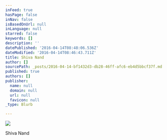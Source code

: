 ```yaml
---
inFeed: true
hasPage: false
inNav: false
isBasedOnUrl: null
inLanguage: null
starred: false
keywords: []
description: ''
datePublished: '2016-04-14T08:48:06.536Z'
dateModified: '2016-04-14T08:46:43.711Z'
title: Shiva Nand
author: []
sourcePath: _posts/2016-04-14-bf1432d3-db28-46ff-afc6-eb4d5bbcf37f.md
published: true
authors: []
publisher:
  name: null
  domain: null
  url: null
  favicon: null
_type: Blurb

---
```

![](https://the-grid-user-content.s3-us-west-2.amazonaws.com/f57e2aaa-96b8-4dbd-8509-5b08c2db478f.jpg)

Shiva Nand